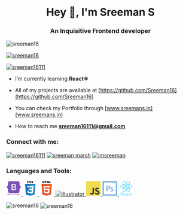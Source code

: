 <h1 align="center">Hey 🙋, I'm Sreeman S</h1>
<h3 align="center">An Inquisitive Frontend developer</h3>

<p align="left"> <img src="https://komarev.com/ghpvc/?username=sreeman16&label=Profile%20views&color=0e75b6&style=flat" alt="sreeman16" /> </p>

<p align="left"> <a href="https://github.com/ryo-ma/github-profile-trophy"><img src="https://github-profile-trophy.vercel.app/?username=sreeman16" alt="sreeman16" /></a> </p>

<p align="left"> <a href="https://twitter.com/sreeman16111" target="blank"><img src="https://img.shields.io/twitter/follow/sreeman16111?logo=twitter&style=for-the-badge" alt="sreeman16111" /></a> </p>

- I’m currently learning **React⚛️**

- All of my projects are available at [https://github.com/Sreeman16](https://github.com/Sreeman16)

- You can check my Portfolio through [www.sreemans.in](www.sreemans.in)

- How to reach me **sreeman16111@gmail.com**


<h3 align="left">Connect with me:</h3>
<p align="left">
<a href="https://twitter.com/sreeman16111" target="blank"><img align="center" src="https://raw.githubusercontent.com/rahuldkjain/github-profile-readme-generator/master/src/images/icons/Social/twitter.svg" alt="sreeman16111" height="30" width="40" /></a>
<a href="https://fb.com/sreeman marsh" target="blank"><img align="center" src="https://raw.githubusercontent.com/rahuldkjain/github-profile-readme-generator/master/src/images/icons/Social/facebook.svg" alt="sreeman marsh" height="30" width="40" /></a>
<a href="https://instagram.com/imsreeman" target="blank"><img align="center" src="https://raw.githubusercontent.com/rahuldkjain/github-profile-readme-generator/master/src/images/icons/Social/instagram.svg" alt="imsreeman" height="30" width="40" /></a>
</p>

<h3 align="left">Languages and Tools:</h3>
<p align="left"> <a href="https://getbootstrap.com" target="_blank" rel="noreferrer"> <img src="https://raw.githubusercontent.com/devicons/devicon/master/icons/bootstrap/bootstrap-plain-wordmark.svg" alt="bootstrap" width="40" height="40"/> </a> <a href="https://www.w3schools.com/css/" target="_blank" rel="noreferrer"> <img src="https://raw.githubusercontent.com/devicons/devicon/master/icons/css3/css3-original-wordmark.svg" alt="css3" width="40" height="40"/> </a> <a href="https://www.w3.org/html/" target="_blank" rel="noreferrer"> <img src="https://raw.githubusercontent.com/devicons/devicon/master/icons/html5/html5-original-wordmark.svg" alt="html5" width="40" height="40"/> </a> <a href="https://www.adobe.com/in/products/illustrator.html" target="_blank" rel="noreferrer"> <img src="https://www.vectorlogo.zone/logos/adobe_illustrator/adobe_illustrator-icon.svg" alt="illustrator" width="40" height="40"/> </a> <a href="https://developer.mozilla.org/en-US/docs/Web/JavaScript" target="_blank" rel="noreferrer"> <img src="https://raw.githubusercontent.com/devicons/devicon/master/icons/javascript/javascript-original.svg" alt="javascript" width="40" height="40"/> </a> <a href="https://www.photoshop.com/en" target="_blank" rel="noreferrer"> <img src="https://raw.githubusercontent.com/devicons/devicon/master/icons/photoshop/photoshop-line.svg" alt="photoshop" width="40" height="40"/> </a> <a href="https://reactjs.org/" target="_blank" rel="noreferrer"> <img src="https://raw.githubusercontent.com/devicons/devicon/master/icons/react/react-original-wordmark.svg" alt="react" width="40" height="40"/> </a> </p>

<p><img align="left" src="https://github-readme-stats.vercel.app/api/top-langs?username=sreeman16&show_icons=true&locale=en&layout=compact" alt="sreeman16" /></p>

<p>&nbsp;<img align="center" src="https://github-readme-stats.vercel.app/api?username=sreeman16&show_icons=true&locale=en" alt="sreeman16" /></p>
